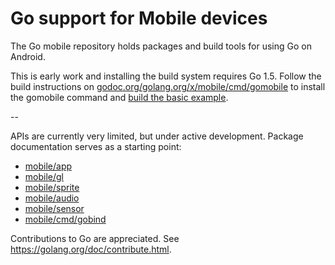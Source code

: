 # Go support for Mobile devices

The Go mobile repository holds packages and build tools for using Go on Android.

This is early work and installing the build system requires Go 1.5.
Follow the build instructions on
[godoc.org/golang.org/x/mobile/cmd/gomobile](http://godoc.org/golang.org/x/mobile/cmd/gomobile)
to install the gomobile command and
[build the basic example](http://godoc.org/golang.org/x/mobile/example/basic).

--

APIs are currently very limited, but under active development. Package
documentation serves as a starting point:

- [mobile/app](http://godoc.org/golang.org/x/mobile/app)
- [mobile/gl](http://godoc.org/golang.org/x/mobile/gl)
- [mobile/sprite](http://godoc.org/golang.org/x/mobile/sprite)
- [mobile/audio](http://godoc.org/golang.org/x/mobile/audio)
- [mobile/sensor](http://godoc.org/golang.org/x/mobile/sensor)
- [mobile/cmd/gobind](http://godoc.org/golang.org/x/mobile/cmd/gobind)

Contributions to Go are appreciated. See https://golang.org/doc/contribute.html.
